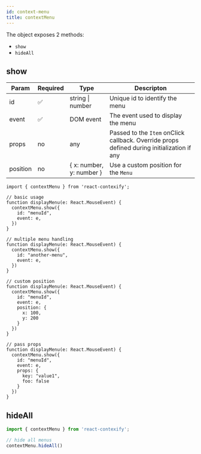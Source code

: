 ```yaml
---
id: context-menu
title: contextMenu
---
```


The object exposes 2 methods:
- `show`
- `hideAll`

## show

| Param    | Required | Type                     | Descripton                                                                                 |
|----------|----------|--------------------------|--------------------------------------------------------------------------------------------|
| id       | ✅        | string \| number         | Unique id to identify the menu                                                             |
| event    | ✅        | DOM event                | The event used to display the menu                                                         |
| props    | no       | any                      | Passed to the `Item` onClick callback. Override props defined during initialization if any |
| position | no       | { x: number, y: number } | Use a custom position for the `Menu`                                                       |

```tsx
import { contextMenu } from 'react-contexify';

// basic usage
function displayMenu(e: React.MouseEvent) {
  contextMenu.show({
    id: "menuId",
    event: e,
  })
}

// multiple menu handling
function displayMenu(e: React.MouseEvent) {
  contextMenu.show({
    id: "another-menu",
    event: e,
  })
}

// custom position
function displayMenu(e: React.MouseEvent) {
  contextMenu.show({
    id: "menuId",
    event: e,
    position: {
      x: 100,
      y: 200
    }
  })
}

// pass props
function displayMenu(e: React.MouseEvent) {
  contextMenu.show({
    id: "menuId",
    event: e,
    props: {
      key: "value1",
      foo: false
    }
  })
}

```

## hideAll

```jsx
import { contextMenu } from 'react-contexify';

// hide all menus
contextMenu.hideAll()
```
